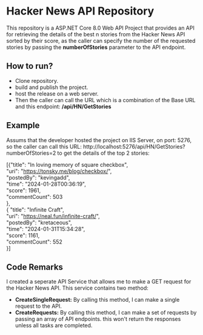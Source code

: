 # Hacker News API Repository

This repository is a ASP.NET Core 8.0 Web API Project that provides an API for retrieving the details of the best n stories from the Hacker News API sorted by their score, as the caller can specify the number of the requested stories by passing the **numberOfStories** parameter to the API endpoint.

## How to run?

- Clone repository.
- build and publish the project.
- host the release on a web server.
- Then the caller can call the URL which is a combination of the Base URL and this endpoint: **/api/HN/GetStories**

## Example

Assums that the developer hosted the project on IIS Server, on port: 5276, so the caller can call this URL:
http://localhost:5276/api/HN/GetStories?numberOfStories=2
to get the details of the top 2 stories:


[{"title": "In loving memory of square checkbox",        
        "uri": "https://tonsky.me/blog/checkbox/",        
        "postedBy": "kevingadd",        
        "time": "2024-01-28T00:36:19",        
        "score": 1961,        
        "commentCount": 503        
    },        
    {
        "title": "Infinite Craft",        
        "uri": "https://neal.fun/infinite-craft/",        
        "postedBy": "kretaceous",        
        "time": "2024-01-31T15:34:28",        
        "score": 1161,        
        "commentCount": 552        
    }]

## Code Remarks
I created a seperate API Service that allows me to make a GET request for the Hacker News API.
This service contains two method:
- **CreateSingleRequest:** By calling this method, I can make a single request to the API.
- **CreateRequests:** By calling this method, I can make a set of requests by passing an array of API endpoints. this won't return the responses unless all tasks are completed.



